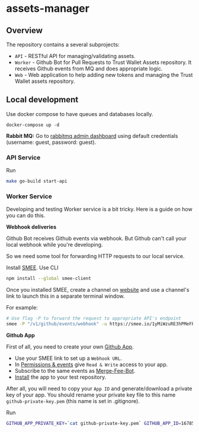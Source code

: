 # assets-manager

## Overview

The repository contains a several subprojects:

- `API` - RESTful API for managing/validating assets.
- `Worker` - Github Bot for Pull Requests to Trust Wallet Assets repository. It receives Github events from MQ and does appropriate logic.
- `Web` - Web application to help adding new tokens and managing the Trust Wallet assets repository.

## Local development

Use docker compose to have queues and databases locally.

`docker-compose up -d`

**Rabbit MQ:** Go to [rabbitmq admin dashboard](http://localhost:15672) using default credentials (username: guest, password: guest).

### API Service

Run

``` sh
make go-build start-api
```

### Worker Service

Developing and testing Worker service is a bit tricky. Here is a guide on how you can do this.

**Webhook deliveries**

Github Bot receives Github events via webhook. But Github can't call your local webhook while you're developing.

So we need some tool for forwarding HTTP requests to our local service.

Install [SMEE](https://smee.io/).
Use CLI

```sh
npm install --global smee-client
```

Once you installed SMEE, create a channel on [website](https://smee.io/) and use a channel's link to launch this in a separate terminal window. 

For example:

```sh
# Use flag -P to forward the request to appropriate API's endpoint
smee -P "/v1/github/events/webhook" -u https://smee.io/1yMiWzuRE3hPMeFP
```

**Github App**

First of all, you need to create your own [Github App](https://github.com/settings/apps).

- Use your SMEE link to set up a `Webhook URL`.
- In [Permissions & events](https://github.com/settings/apps/merge-fee-bot-test/permissions) give `Read & Write` access to your app.
- Subscribe to the same events as [Merge-Fee-Bot](https://github.com/organizations/trustwallet/settings/apps/merge-fee-bot).
- [Install](https://github.com/settings/apps/merge-fee-bot-test/installations) the app to your test repository.

After all, you will need to copy your `App ID` and generate/download a private key of your app. You should rename your private key file to this name `github-private-key.pem` (this name is set in .gitignore).

Run

``` sh
GITHUB_APP_PRIVATE_KEY=`cat github-private-key.pem` GITHUB_APP_ID=167859 make go-build start-worker
```
